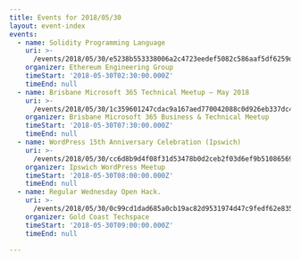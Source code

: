 ```yaml
---
title: Events for 2018/05/30
layout: event-index
events:
  - name: Solidity Programming Language
    uri: >-
      /events/2018/05/30/e5238b553338006a2c4723eedef5082c586aaf5df6259de628e1e125ad6510a5
    organizer: Ethereum Engineering Group
    timeStart: '2018-05-30T02:30:00.000Z'
    timeEnd: null
  - name: Brisbane Microsoft 365 Technical Meetup – May 2018
    uri: >-
      /events/2018/05/30/1c359601247cdac9a167aed770042088c0d926eb337dc4ad97bda4a5ccd9550e
    organizer: Brisbane Microsoft 365 Business & Technical Meetup
    timeStart: '2018-05-30T07:30:00.000Z'
    timeEnd: null
  - name: WordPress 15th Anniversary Celebration (Ipswich)
    uri: >-
      /events/2018/05/30/cc6d8b9d4f08f31d53478b0d2ceb2f03d6ef9b51086569475327d7ecadeded2d
    organizer: Ipswich WordPress Meetup
    timeStart: '2018-05-30T08:00:00.000Z'
    timeEnd: null
  - name: Regular Wednesday Open Hack.
    uri: >-
      /events/2018/05/30/0c99cd1dad685a0cb19ac82d9531974d47c9fedf62e83558c37071742239b880
    organizer: Gold Coast Techspace
    timeStart: '2018-05-30T09:00:00.000Z'
    timeEnd: null

---
```

